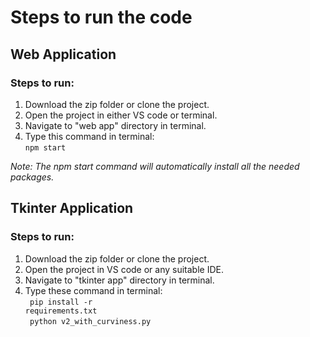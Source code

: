 # Steps to run the code

## Web Application

### Steps to run:
1. Download the zip folder or clone the project.
2. Open the project in either VS code or terminal.
3. Navigate to "web app" directory in terminal.
4. Type this command in terminal: <br />
   <code>npm start</code>

<i>Note: The npm start command will automatically install all the needed packages.</i>

## Tkinter Application

### Steps to run:
1. Download the zip folder or clone the project.
2. Open the project in VS code or any suitable IDE.
3. Navigate to "tkinter app" directory in terminal.
4. Type these command in terminal: <br />
   <code> pip install -r requirements.txt </code> <br />
   <code> python v2_with_curviness.py </code>
